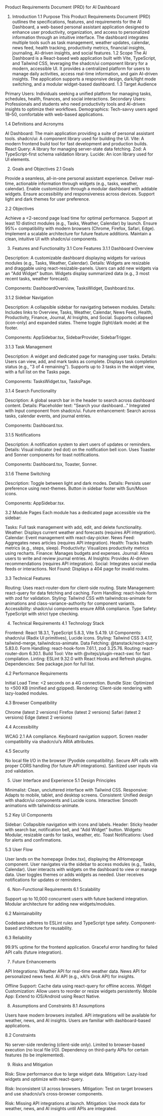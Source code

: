 Product Requirements Document (PRD) for AI Dashboard
1. Introduction
1.1 Purpose
This Product Requirements Document (PRD) outlines the specifications, features, and requirements for the AI Dashboard, a web-based personal assistant application designed to enhance user productivity, organization, and access to personalized information through an intuitive interface. The dashboard integrates multiple tools such as task management, weather updates, calendar, news feed, health tracking, productivity metrics, financial insights, journaling, AI-driven insights, and social features.
1.2 Scope
The AI Dashboard is a React-based web application built with Vite, TypeScript, and Tailwind CSS, leveraging the shadcn/ui component library for a modern, accessible UI. It provides a centralized platform for users to manage daily activities, access real-time information, and gain AI-driven insights. The application supports a responsive design, dark/light mode switching, and a modular widget-based dashboard.
1.3 Target Audience

Primary Users: Individuals seeking a unified platform for managing tasks, schedules, health, finances, and social interactions.
Secondary Users: Professionals and students who need productivity tools and AI-driven insights to optimize their workflows.
Demographics: Tech-savvy users aged 18–50, comfortable with web-based applications.

1.4 Definitions and Acronyms

AI Dashboard: The main application providing a suite of personal assistant tools.
shadcn/ui: A component library used for building the UI.
Vite: A modern frontend build tool for fast development and production builds.
React Query: A library for managing server-state data fetching.
Zod: A TypeScript-first schema validation library.
Lucide: An icon library used for UI elements.

2. Goals and Objectives
2.1 Goals

Provide a seamless, all-in-one personal assistant experience.
Deliver real-time, actionable information through widgets (e.g., tasks, weather, calendar).
Enable customization through a modular dashboard with addable widgets.
Ensure accessibility and responsiveness across devices.
Support light and dark themes for user preference.

2.2 Objectives

Achieve a <2-second page load time for optimal performance.
Support at least 10 distinct modules (e.g., Tasks, Weather, Calendar) by launch.
Ensure 95%+ compatibility with modern browsers (Chrome, Firefox, Safari, Edge).
Implement a scalable architecture for future feature additions.
Maintain a clean, intuitive UI with shadcn/ui components.

3. Features and Functionality
3.1 Core Features
3.1.1 Dashboard Overview

Description: A customizable dashboard displaying widgets for various modules (e.g., Tasks, Weather, Calendar).
Details:
Widgets are resizable and draggable using react-resizable-panels.
Users can add new widgets via an "Add Widget" button.
Widgets display summarized data (e.g., 3 most recent tasks, weather forecast).


Components: DashboardOverview, TasksWidget, Dashboard.tsx.

3.1.2 Sidebar Navigation

Description: A collapsible sidebar for navigating between modules.
Details:
Includes links to Overview, Tasks, Weather, Calendar, News Feed, Health, Productivity, Finance, Journal, AI Insights, and Social.
Supports collapsed (icon-only) and expanded states.
Theme toggle (light/dark mode) at the footer.


Components: AppSidebar.tsx, SidebarProvider, SidebarTrigger.

3.1.3 Task Management

Description: A widget and dedicated page for managing user tasks.
Details:
Users can view, add, and mark tasks as complete.
Displays task completion status (e.g., "3 of 4 remaining").
Supports up to 3 tasks in the widget view, with a full list on the Tasks page.


Components: TasksWidget.tsx, TasksPage.

3.1.4 Search Functionality

Description: A global search bar in the header to search across dashboard content.
Details:
Placeholder text: "Search your dashboard..."
Integrated with Input component from shadcn/ui.
Future enhancement: Search across tasks, calendar events, and journal entries.


Components: Dashboard.tsx.

3.1.5 Notifications

Description: A notification system to alert users of updates or reminders.
Details:
Visual indicator (red dot) on the notification bell icon.
Uses Toaster and Sonner components for toast notifications.


Components: Dashboard.tsx, Toaster, Sonner.

3.1.6 Theme Switching

Description: Toggle between light and dark modes.
Details:
Persists user preference using next-themes.
Button in sidebar footer with Sun/Moon icons.


Components: AppSidebar.tsx.

3.2 Module Pages
Each module has a dedicated page accessible via the sidebar:

Tasks: Full task management with add, edit, and delete functionality.
Weather: Displays current weather and forecasts (requires API integration).
Calendar: Event management with react-day-picker.
News Feed: Aggregates news articles (requires API integration).
Health: Tracks health metrics (e.g., steps, sleep).
Productivity: Visualizes productivity metrics using recharts.
Finance: Manages budgets and expenses.
Journal: Allows users to write and review journal entries.
AI Insights: Provides AI-driven recommendations (requires API integration).
Social: Integrates social media feeds or interactions.
Not Found: Displays a 404 page for invalid routes.

3.3 Technical Features

Routing: Uses react-router-dom for client-side routing.
State Management: react-query for data fetching and caching.
Form Handling: react-hook-form with zod for validation.
Styling: Tailwind CSS with tailwindcss-animate for animations and class-variance-authority for component variants.
Accessibility: shadcn/ui components ensure ARIA compliance.
Type Safety: TypeScript with strict type checking.

4. Technical Requirements
4.1 Technology Stack

Frontend: React 18.3.1, TypeScript 5.8.3, Vite 5.4.19.
UI Components: shadcn/ui (Radix UI primitives), Lucide icons.
Styling: Tailwind CSS 3.4.17, tailwind-merge, tailwindcss-animate.
Data Fetching: @tanstack/react-query 5.83.0.
Form Handling: react-hook-form 7.61.1, zod 3.25.76.
Routing: react-router-dom 6.30.1.
Build Tool: Vite with @vitejs/plugin-react-swc for fast compilation.
Linting: ESLint 9.32.0 with React Hooks and Refresh plugins.
Dependencies: See package.json for full list.

4.2 Performance Requirements

Initial Load Time: <2 seconds on a 4G connection.
Bundle Size: Optimized to <500 KB (minified and gzipped).
Rendering: Client-side rendering with lazy-loaded modules.

4.3 Browser Compatibility

Chrome (latest 2 versions)
Firefox (latest 2 versions)
Safari (latest 2 versions)
Edge (latest 2 versions)

4.4 Accessibility

WCAG 2.1 AA compliance.
Keyboard navigation support.
Screen reader compatibility via shadcn/ui’s ARIA attributes.

4.5 Security

No local file I/O in the browser (Pyodide compatibility).
Secure API calls with proper CORS handling (for future API integrations).
Sanitized user inputs via zod validation.

5. User Interface and Experience
5.1 Design Principles

Minimalist: Clean, uncluttered interface with Tailwind CSS.
Responsive: Adapts to mobile, tablet, and desktop screens.
Consistent: Unified design with shadcn/ui components and Lucide icons.
Interactive: Smooth animations with tailwindcss-animate.

5.2 Key UI Components

Sidebar: Collapsible navigation with icons and labels.
Header: Sticky header with search bar, notification bell, and "Add Widget" button.
Widgets: Modular, resizable cards for tasks, weather, etc.
Toast Notifications: Used for alerts and confirmations.

5.3 User Flow

User lands on the homepage (Index.tsx), displaying the AIHomepage component.
User navigates via the sidebar to access modules (e.g., Tasks, Calendar).
User interacts with widgets on the dashboard to view or manage data.
User toggles themes or adds widgets as needed.
User receives notifications for updates or reminders.

6. Non-Functional Requirements
6.1 Scalability

Support up to 10,000 concurrent users with future backend integration.
Modular architecture for adding new widgets/modules.

6.2 Maintainability

Codebase adheres to ESLint rules and TypeScript type safety.
Component-based architecture for reusability.

6.3 Reliability

99.9% uptime for the frontend application.
Graceful error handling for failed API calls (future integration).

7. Future Enhancements

API Integrations:
Weather API for real-time weather data.
News API for personalized news feed.
AI API (e.g., xAI’s Grok API) for insights.


Offline Support: Cache data using react-query for offline access.
Widget Customization: Allow users to reorder or resize widgets persistently.
Mobile App: Extend to iOS/Android using React Native.

8. Assumptions and Constraints
8.1 Assumptions

Users have modern browsers installed.
API integrations will be available for weather, news, and AI insights.
Users are familiar with dashboard-based applications.

8.2 Constraints

No server-side rendering (client-side only).
Limited to browser-based execution (no local file I/O).
Dependency on third-party APIs for certain features (to be implemented).

9. Risks and Mitigation

Risk: Slow performance due to large widget data.
Mitigation: Lazy-load widgets and optimize with react-query.


Risk: Inconsistent UI across browsers.
Mitigation: Test on target browsers and use shadcn/ui’s cross-browser components.


Risk: Missing API integrations at launch.
Mitigation: Use mock data for weather, news, and AI insights until APIs are integrated.